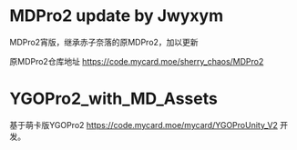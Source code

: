 # MDPro2 update by Jwyxym

MDPro2宵版，继承赤子奈落的原MDPro2，加以更新

原MDPro2仓库地址
https://code.mycard.moe/sherry_chaos/MDPro2

# YGOPro2_with_MD_Assets

基于萌卡版YGOPro2
https://code.mycard.moe/mycard/YGOProUnity_V2
开发。
